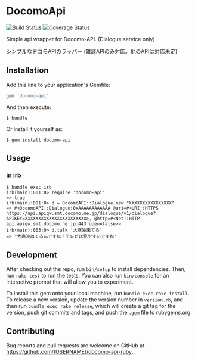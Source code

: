 # DocomoApi

[![Build Status](https://travis-ci.org/beco-ippei/docomo-api-ruby.svg?branch=master)](https://travis-ci.org/beco-ippei/docomo-api-ruby)
[![Coverage Status](https://coveralls.io/repos/github/beco-ippei/docomo-api-ruby/badge.svg?branch=master)](https://coveralls.io/github/beco-ippei/docomo-api-ruby?branch=master)

Simple api wrapper for Docomo-API.
(Dialogue service only)

シンプルなドコモAPIのラッパー
(雑談APIのみ対応。他のAPIは対応未定)

## Installation

Add this line to your application's Gemfile:

```ruby
gem 'docomo-api'
```

And then execute:

    $ bundle

Or install it yourself as:

    $ gem install docomo-api

## Usage

### in irb
```
$ bundle exec irb
irb(main):001:0> require 'docomo-api'
=> true
irb(main):001:0> d = DocomoAPI::Dialogue.new "XXXXXXXXXXXXXXXX"
=> #<DocomoAPI::Dialogue:0xAAAAAAAAAAAA @uri=#<URI::HTTPS https://api.apigw.smt.docomo.ne.jp/dialogue/v1/dialogue?APIKEY=XXXXXXXXXXXXXXXXXXXXXXx>, @http=#<Net::HTTP api.apigw.smt.docomo.ne.jp:443 open=false>>
irb(main):003:0> d.talk '大寒波来てる'
=> "大寒波はくるんですね？テレビは見やすいですね"
```

## Development

After checking out the repo, run `bin/setup` to install dependencies. Then, run `rake test` to run the tests. You can also run `bin/console` for an interactive prompt that will allow you to experiment.

To install this gem onto your local machine, run `bundle exec rake install`. To release a new version, update the version number in `version.rb`, and then run `bundle exec rake release`, which will create a git tag for the version, push git commits and tags, and push the `.gem` file to [rubygems.org](https://rubygems.org).

## Contributing

Bug reports and pull requests are welcome on GitHub at https://github.com/[USERNAME]/docomo-api-ruby.

